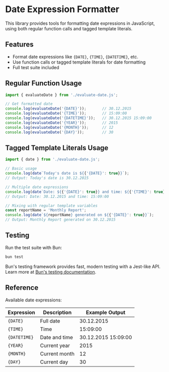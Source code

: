 # Date Expression Formatter

This library provides tools for formatting date expressions in JavaScript, using both regular function calls and tagged template literals.

## Features

- Format date expressions like `{DATE}`, `{TIME}`, `{DATETIME}`, etc.
- Use function calls or tagged template literals for date formatting
- Full test suite included

## Regular Function Usage

```javascript
import { evaluateDate } from './evaluate-date.js';

// Get formatted date
console.log(evaluateDate('{DATE}'));       // 30.12.2015
console.log(evaluateDate('{TIME}'));       // 15:09:00
console.log(evaluateDate('{DATETIME}'));   // 30.12.2015 15:09:00
console.log(evaluateDate('{YEAR}'));       // 2015
console.log(evaluateDate('{MONTH}'));      // 12
console.log(evaluateDate('{DAY}'));        // 30
```

## Tagged Template Literals Usage

```javascript
import { date } from './evaluate-date.js';

// Basic usage
console.log(date`Today's date is ${{'{DATE}': true}}`);
// Output: Today's date is 30.12.2015

// Multiple date expressions
console.log(date`Date: ${{'{DATE}': true}} and time: ${{'{TIME}': true}}`);
// Output: Date: 30.12.2015 and time: 15:09:00

// Mixing with regular template variables
const reportName = 'Monthly Report';
console.log(date`${reportName} generated on ${{'{DATE}': true}}`);
// Output: Monthly Report generated on 30.12.2015
```

## Testing

Run the test suite with Bun:

```bash
bun test
```

Bun's testing framework provides fast, modern testing with a Jest-like API. Learn more at [Bun's testing documentation](https://bun.sh/docs/cli/test).

## Reference

Available date expressions:

| Expression  | Description         | Example Output      |
|-------------|---------------------|---------------------|
| `{DATE}`    | Full date           | 30.12.2015          |
| `{TIME}`    | Time                | 15:09:00            |
| `{DATETIME}`| Date and time       | 30.12.2015 15:09:00 |
| `{YEAR}`    | Current year        | 2015                |
| `{MONTH}`   | Current month       | 12                  |
| `{DAY}`     | Current day         | 30                  |
